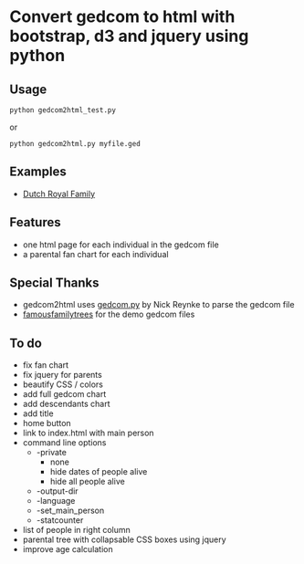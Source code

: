 # Convert gedcom to html with bootstrap, d3 and jquery using python
## Usage
```
python gedcom2html_test.py
```
or
```
python gedcom2html.py myfile.ged
```
## Examples
* [Dutch Royal Family](//picnicprojects.com/gedcom2html/dutchroyalfamily/)
## Features
- one html page for each individual in the gedcom file
- a parental fan chart for each individual
## Special Thanks
- gedcom2html uses [gedcom.py](https://github.com/nickreynke/python-gedcom) by Nick Reynke to parse the gedcom file
- [famousfamilytrees](http://famousfamilytrees.blogspot.com/?m=1) for the demo gedcom files
## To do
- fix fan chart
- fix jquery for parents
- beautify CSS / colors
- add full gedcom chart
- add descendants chart
- add title
- home button
- link to index.html with main person
- command line options
   * -private
      * none
      * hide dates of people alive
      * hide all people alive
   * -output-dir
   * -language
   * -set_main_person
   * -statcounter
- list of people in right column
- parental tree with collapsable CSS boxes using jquery
- improve age calculation
